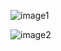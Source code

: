 ![image1](https://github.com/LanceryH/Cnes_LP_VB5E/assets/108919405/b849eaf6-7bdb-44da-b5dd-475332dd8b32)

![image2](https://github.com/LanceryH/Cnes_LP_VB5E/assets/108919405/ee4590bf-fa59-493b-8e85-7dcf8397c91d)
